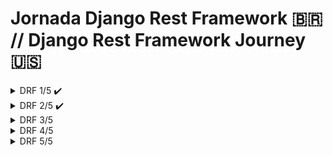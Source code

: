 # Jornada Django Rest Framework 🇧🇷 // Django Rest Framework Journey 🇺🇸

<details>
<summary> DRF 1/5 ✔️</summary>

## API COM DJANGO 3: DJANGO REST FRAMEWORK 🇧🇷 // API WITH DJANGO 3: DJANGO REST FRAMEWORK 🇺🇸 
![image](https://github.com/parisi18/all-django-api/assets/66031419/9f6b3c5a-fe0c-4dc7-976b-ec2dfc5e9085)
![image](https://github.com/parisi18/all-django-api/assets/66031419/82dfb411-61d1-40c0-8857-80b189280b6e)
![image](https://github.com/parisi18/all-django-api/assets/66031419/1c657aca-ca19-4d7e-bad4-433b3559e2e5)
![image](https://github.com/parisi18/all-django-api/assets/66031419/0949ae85-dd0f-4117-963c-932414f61a01)


</details>

<details>
<summary> DRF 2/5 ✔️</summary>

## API COM DJANGO 3: VALIDAÇÕES, BUSCAS, FILTROS E DEPLOY 🇧🇷 // API WITH DJANGO 3: VALIDATIONS, SEARCHES, FILTERS AND DEPLOY 🇺🇸 
![image](https://github.com/parisi18/all-django-api/assets/66031419/bac2fc59-7897-4b85-b20c-fbc85deb076e)
![image](https://github.com/parisi18/all-django-api/assets/66031419/734f00de-b7ae-4fdb-ae48-927a68d91aa8)
![image](https://github.com/parisi18/all-django-api/assets/66031419/5771cf9e-9bd1-42f7-a81f-440370e53cec)
![image](https://github.com/parisi18/all-django-api/assets/66031419/7f3014ec-0988-4e8b-890f-18867874c00c)


</details>

<details>
<summary> DRF 3/5 </summary>

## API COM DJANGO 3: VERSIONAMENTO, CABEÇALHOS E CORS 🇧🇷 //  🇺🇸 

</details>

<details>
<summary> DRF 4/5 </summary>

## API COM DJANGO 3: TESTES, SEGURANÇA E LAPIDAÇÕES 🇧🇷 // 🇺🇸 

</details>

<details>
<summary> DRF 5/5 </summary>

## API COM DJANGO 3: APROFUNDAMENTO EM TESTES E DOCUMENTAÇÃO 🇧🇷 // 🇺🇸 

</details>






